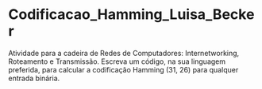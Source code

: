 # Codificacao_Hamming_Luisa_Becker
Atividade para a cadeira de Redes de Computadores: Internetworking, Roteamento e Transmissão. Escreva um código, na sua linguagem preferida, para calcular a codificação Hamming (31, 26) para qualquer entrada binária. 
